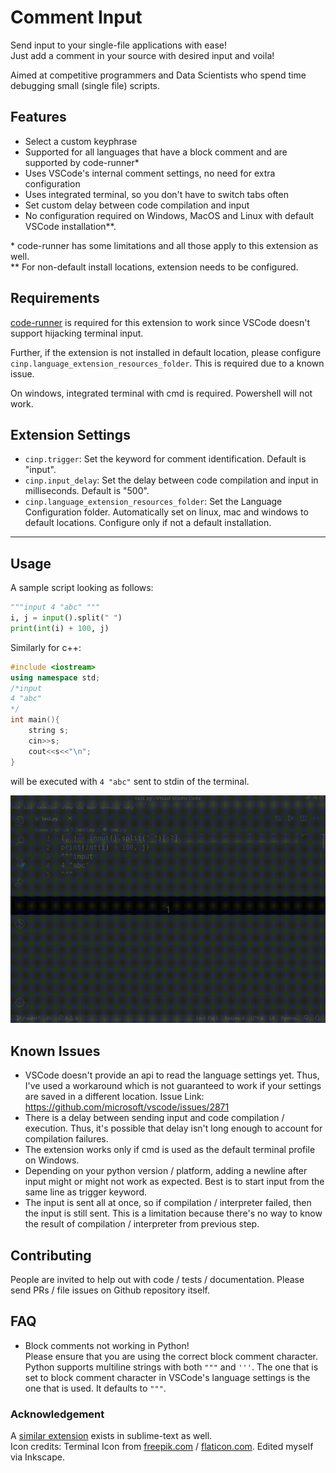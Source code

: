 # Comment Input  

Send input to your single-file applications with ease!  
Just add a comment in your source with desired input and voila!  

Aimed at competitive programmers and Data Scientists who spend time debugging small (single file) scripts.

## Features

- Select a custom keyphrase  
- Supported for all languages that have a block comment and are supported by code-runner*  
- Uses VSCode's internal comment settings, no need for extra configuration  
- Uses integrated terminal, so you don't have to switch tabs often  
- Set custom delay between code compilation and input
- No configuration required on Windows, MacOS and Linux with default VSCode installation**. 

\* code-runner has some limitations and all those apply to this extension as well.  
\*\* For non-default install locations, extension needs to be configured.

## Requirements
[code-runner](https://github.com/formulahendry/vscode-code-runner) is required for this extension to work since VSCode doesn't support hijacking terminal input.

Further, if the extension is not installed in default location, please configure `cinp.language_extension_resources_folder`. This is required due to a known issue.

On windows, integrated terminal with cmd is required. Powershell will not work.

## Extension Settings

* `cinp.trigger`: Set the keyword for comment identification. Default is "input".
* `cinp.input_delay`: Set the delay between code compilation and input in milliseconds. Default is "500".
* `cinp.language_extension_resources_folder`: Set the Language Configuration folder. Automatically set on linux, mac and windows to default locations. Configure only if not a default installation.

-----------------------------------------------------------------------------------------------------------

## Usage

A sample script looking as follows:  
```python
"""input 4 "abc" """
i, j = input().split(" ")
print(int(i) + 100, j)
```

Similarly for c++:
```c++
#include <iostream>
using namespace std;
/*input
4 "abc"
*/
int main(){
    string s;
    cin>>s;
    cout<<s<<"\n";
}
```

will be executed with `4 "abc"` sent to stdin of the terminal. 

![Demo](images/demo.gif)

## Known Issues
- VSCode doesn't provide an api to read the language settings yet. Thus, I've used a workaround which is not guaranteed to work if your settings are saved in a different location. Issue Link: https://github.com/microsoft/vscode/issues/2871  
- There is a delay between sending input and code compilation / execution. Thus, it's possible that delay isn't long enough to account for compilation failures.  
- The extension works only if cmd is used as the default terminal profile on Windows.  
- Depending on your python version / platform, adding a newline after input might or might not work as expected. Best is to start input from the same line as trigger keyword.  
- The input is sent all at once, so if compilation / interpreter failed, then the input is still sent. This is a limitation because there's no way to know the result of compilation / interpreter from previous step.  

## Contributing
People are invited to help out with code / tests / documentation. Please send PRs / file issues on Github repository itself.

## FAQ
* Block comments not working in Python!  
  Please ensure that you are using the correct block comment character. Python supports multiline strings with both `"""` and `'''`. The one that is set to block comment character in VSCode's language settings is the one that is used. It defaults to `"""`.

### Acknowledgement
A [similar extension](https://packagecontrol.io/packages/Sublime%20Input) exists in sublime-text as well.  
Icon credits: Terminal Icon from [freepik.com](https://www.flaticon.com/authors/freepik) / [flaticon.com](www.flaticon.com). Edited myself via Inkscape.
